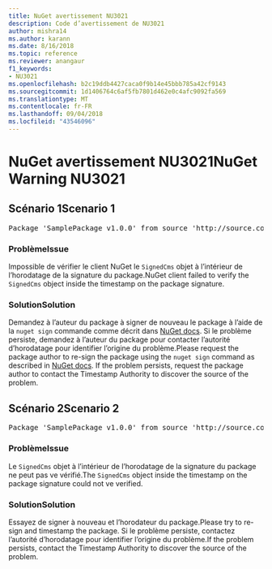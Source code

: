 ```yaml
---
title: NuGet avertissement NU3021
description: Code d’avertissement de NU3021
author: mishra14
ms.author: karann
ms.date: 8/16/2018
ms.topic: reference
ms.reviewer: anangaur
f1_keywords:
- NU3021
ms.openlocfilehash: b2c19ddb4427caca0f9b14e45bbb785a42cf9143
ms.sourcegitcommit: 1d1406764c6af5fb7801d462e0c4afc9092fa569
ms.translationtype: MT
ms.contentlocale: fr-FR
ms.lasthandoff: 09/04/2018
ms.locfileid: "43546096"
---
```

# <a name="nuget-warning-nu3021"></a><span data-ttu-id="adf34-103">NuGet avertissement NU3021</span><span class="sxs-lookup"><span data-stu-id="adf34-103">NuGet Warning NU3021</span></span>

## <a name="scenario-1"></a><span data-ttu-id="adf34-104">Scénario 1</span><span class="sxs-lookup"><span data-stu-id="adf34-104">Scenario 1</span></span>

<pre>Package 'SamplePackage v1.0.0' from source 'http://source.com/index.json': The primary signature's timestamp signature validation failed.</pre>

### <a name="issue"></a><span data-ttu-id="adf34-105">Problème</span><span class="sxs-lookup"><span data-stu-id="adf34-105">Issue</span></span>

<span data-ttu-id="adf34-106">Impossible de vérifier le client NuGet le `SignedCms` objet à l’intérieur de l’horodatage de la signature du package.</span><span class="sxs-lookup"><span data-stu-id="adf34-106">NuGet client failed to verify the `SignedCms` object inside the timestamp on the package signature.</span></span>


### <a name="solution"></a><span data-ttu-id="adf34-107">Solution</span><span class="sxs-lookup"><span data-stu-id="adf34-107">Solution</span></span>

<span data-ttu-id="adf34-108">Demandez à l’auteur du package à signer de nouveau le package à l’aide de la `nuget sign` commande comme décrit dans [NuGet docs](https://docs.microsoft.com/en-us/nuget/create-packages/sign-a-package). Si le problème persiste, demandez à l’auteur du package pour contacter l’autorité d’horodatage pour identifier l’origine du problème.</span><span class="sxs-lookup"><span data-stu-id="adf34-108">Please request the package author to re-sign the package using the `nuget sign` command as described in [NuGet docs](https://docs.microsoft.com/en-us/nuget/create-packages/sign-a-package). If the problem persists, request the package author to contact the Timestamp Authority to discover the source of the problem.</span></span>



## <a name="scenario-2"></a><span data-ttu-id="adf34-109">Scénario 2</span><span class="sxs-lookup"><span data-stu-id="adf34-109">Scenario 2</span></span>

<pre>Package 'SamplePackage v1.0.0' from source 'http://source.com/index.json': The timestamp signature validation failed.</pre>

### <a name="issue"></a><span data-ttu-id="adf34-110">Problème</span><span class="sxs-lookup"><span data-stu-id="adf34-110">Issue</span></span>

<span data-ttu-id="adf34-111">Le `SignedCms` objet à l’intérieur de l’horodatage de la signature du package ne peut pas ve vérifié.</span><span class="sxs-lookup"><span data-stu-id="adf34-111">The `SignedCms` object inside the timestamp on the package signature could not ve verified.</span></span>


### <a name="solution"></a><span data-ttu-id="adf34-112">Solution</span><span class="sxs-lookup"><span data-stu-id="adf34-112">Solution</span></span>

<span data-ttu-id="adf34-113">Essayez de signer à nouveau et l’horodateur du package.</span><span class="sxs-lookup"><span data-stu-id="adf34-113">Please try to re-sign and timestamp the package.</span></span> <span data-ttu-id="adf34-114">Si le problème persiste, contactez l’autorité d’horodatage pour identifier l’origine du problème.</span><span class="sxs-lookup"><span data-stu-id="adf34-114">If the problem persists, contact the Timestamp Authority to discover the source of the problem.</span></span>


